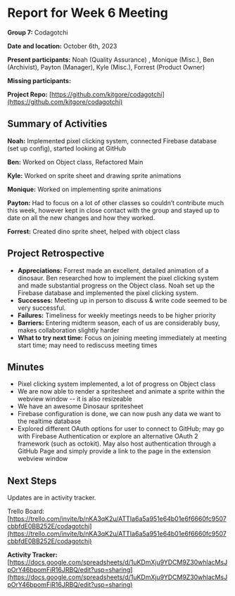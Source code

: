 # Report for Week 6 Meeting 

**Group 7:** Codagotchi

**Date and location:** October 6th, 2023

**Present participants:** Noah (Quality Assurance) , Monique (Misc.), Ben (Archivist), Payton (Manager), Kyle (Misc.), Forrest (Product Owner)

**Missing participants:**

**Project Repo:** [https://github.com/kitgore/codagotchi](https://github.com/kitgore/codagotchi) 


## Summary of Activities

**Noah:** Implemented pixel clicking system, connected Firebase database (set up config), started looking at GitHub 

**Ben:** Worked on Object class, Refactored Main

**Kyle:** Worked on sprite sheet and drawing sprite animations

**Monique:** Worked on implementing sprite animations

**Payton:** Had to focus on a lot of other classes so couldn’t contribute much this week, however kept in close contact with the group and stayed up to date on all the new changes and how they worked.

**Forrest:** Created dino sprite sheet, helped with object class

## Project Retrospective



* **Appreciations:** Forrest made an excellent, detailed animation of a dinosaur. Ben researched how to implement the pixel clicking system and made substantial progress on the Object class. Noah set up the Firebase database and implemented the pixel clicking system.
* **Successes:** Meeting up in person to discuss & write code seemed to be very successful.
* **Failures:** Timeliness for weekly meetings needs to be higher priority
* **Barriers:** Entering midterm season, each of us are considerably busy, makes collaboration slightly harder
* **What to try next time:** Focus on joining meeting immediately at meeting start time; may need to rediscuss meeting times

## Minutes



* Pixel clicking system implemented, a lot of progress on Object class
* We are now able to render a spritesheet and animate a sprite within the webview window -- it is also resizeable
* We have an awesome Dinosaur spritesheet
* Firebase configuration is done, we can now push any data we want to the realtime database
* Explored different OAuth options for user to connect to GitHub; may go with Firebase Authentication or explore an alternative OAuth 2 framework (such as octokit). May also host authentication through a GitHub Page and simply provide a link to the page in the extension webview window

## Next Steps

Updates are in activity tracker.

Trello Board: [https://trello.com/invite/b/nKA3qK2u/ATTIa6a5a951e64b01e6f6660fc9507cbbfdE0BB252E/codagotchi](https://trello.com/invite/b/nKA3qK2u/ATTIa6a5a951e64b01e6f6660fc9507cbbfdE0BB252E/codagotchi)

**Activity Tracker:** [https://docs.google.com/spreadsheets/d/1uKDmXju9YDCM9Z30whlacMsJpOrY46bpomFiR16JRBQ/edit?usp=sharing](https://docs.google.com/spreadsheets/d/1uKDmXju9YDCM9Z30whlacMsJpOrY46bpomFiR16JRBQ/edit?usp=sharing) 
